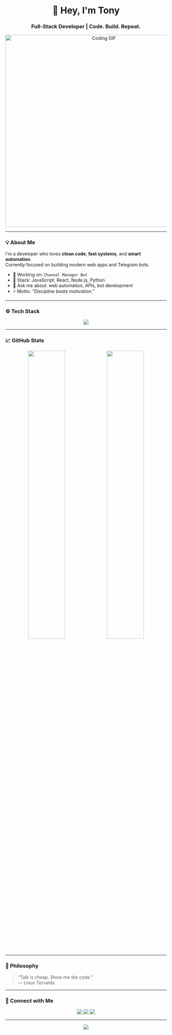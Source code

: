 <!-- HEADER -->
<h1 align="center">👋 Hey, I'm Tony</h1>
<h3 align="center">Full-Stack Developer | Code. Build. Repeat.</h3>

<p align="center">
  <img src="https://media.giphy.com/media/lP8xu5t2DLGG045H8/giphy.gif" width="600" alt="Coding GIF">
</p>

---

### 💡 About Me
I'm a developer who loves **clean code**, **fast systems**, and **smart automation**.  
Currently focused on building modern web apps and Telegram bots.

- 🔭 Working on: `Channel Manager Bot`
- 🧩 Stack: JavaScript, React, Node.js, Python
- 💬 Ask me about: web automation, APIs, bot development
- ⚡ Motto: *“Discipline beats motivation.”*

---

### ⚙️ Tech Stack
<p align="center">
  <img src="https://skillicons.dev/icons?i=js,ts,react,nextjs,nodejs,python,fastapi,tailwind,mongodb,git,github,docker,vscode,linux&theme=dark" />
</p>

---

### 📈 GitHub Stats
<p align="center">
  <img width="48%" src="https://github-readme-stats.vercel.app/api?username=yourusername&show_icons=true&theme=tokyonight&hide_border=true" />
  <img width="48%" src="https://github-readme-streak-stats.herokuapp.com/?user=yourusername&theme=tokyonight&hide_border=true" />
</p>

---

### 🧠 Philosophy
> “Talk is cheap. Show me the code.”  
> — Linus Torvalds

---

### 🔗 Connect with Me
<p align="center">
  <a href="mailto:youremail@gmail.com"><img src="https://img.shields.io/badge/Email-red?style=for-the-badge&logo=gmail&logoColor=white"/></a>
  <a href="https://t.me/yourtelegram"><img src="https://img.shields.io/badge/Telegram-blue?style=for-the-badge&logo=telegram&logoColor=white"/></a>
  <a href="https://linkedin.com/in/yourlinkedin"><img src="https://img.shields.io/badge/LinkedIn-0A66C2?style=for-the-badge&logo=linkedin&logoColor=white"/></a>
</p>

---

<p align="center">
  <img src="https://readme-typing-svg.herokuapp.com?font=Fira+Code&size=22&duration=3000&pause=800&color=00C9A7&center=true&vCenter=true&width=800&lines=Focus.+Code.+Ship.+Repeat.;Always+learning,+always+improving.">
</p>
